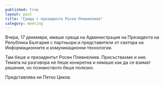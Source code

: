 ```yaml
---
published: true
layout: post
title: "Среща с президента Росен Плевнелиев"
category: meeting
---
```


Вчера, 17 декември, имаше среща на Администрация на Президента на Република България с партньори и представители от сектора на Информационните и комуникационни технологии.

Там беше и президентът Росен Плевнелиев. Присъствахме и ние. Темата на разговора не беше конкретна и нямаше как да се взимат решения, но познанството беше полезно.

Представлява ни Петко Циков.
